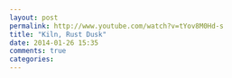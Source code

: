 ```yaml
---
layout: post
permalink: http://www.youtube.com/watch?v=tYov8M0Hd-s
title: "Kiln, Rust Dusk"
date: 2014-01-26 15:35
comments: true
categories: 
---
```

